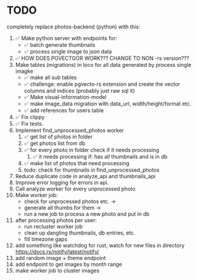 # TODO

completely replace photos-backend (python) with this:

1. ✅ Make python server with endpoints for:
    * ✅ batch generate thumbnails
    * ✅ process single image to json data
2. ✅ HOW DOES PGVECTGOR WORK??? CHANGE TO NON -rs version???
3. Make tables (migrations) in loco for all data generated by process single imagke
    * ✅ make all sub tables
    * ✅ challenge: enable pgvecto-rs extension and create the vector columns and indices (probably just raw sql it)
    * ✅ Make visual-information-model
    * ✅ make image_data migration with data_url, width/height/format etc.
    * ✅ add references for users table
4. ✅ Fix clippy
5. ✅ Fix tests.
6. Implement find_unprocessed_photos worker
    1. ✅ get list of photos in folder
    2. ✅ get photos list from db
    3. ✅ for every photo in folder check if it needs processing
        1. ✅ it needs processing if: has all thumbnails and is in db
    4. ✅ make list of photos that need processing
    5. todo: check for thumbnails in find_unprocessed_photos
7. Reduce duplicate code in analyze_api and thumbnails_api
8. Improve error logging for errors in api.
9. Call analyze worker for every unprocessed photo
10. Make worker job:
    * check for unprocessed photos etc. ->
    * generate all thumbs for them ->
    * run a new job to process a new photo and put in db
11. after processing photos per user:
    * run recluster worker job
    * clean up dangling thumbnails, db entries, etc.
    * fill timezone gaps
12. add something like watchdog for rust, watch for new files in directory https://docs.rs/notify/latest/notify/
13. add random image + theme endpoint
14. add endpoint to get images by month range
15. make worker job to cluster images